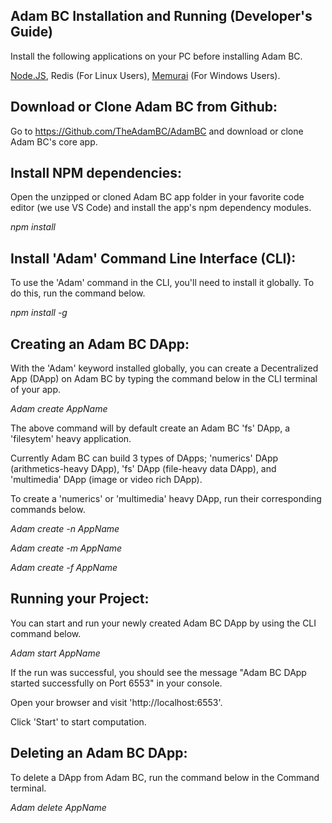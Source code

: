 ## Adam BC Installation and Running (Developer's Guide)

Install the following applications on your PC before installing Adam BC.

[Node.JS](https://nodejs.org/en/download/current/), Redis (For Linux Users), [Memurai](https://www.memurai.com/get-memurai) (For Windows Users).

## Download or Clone Adam BC from Github:

Go to https://Github.com/TheAdamBC/AdamBC and download or clone Adam BC's core app.

## Install NPM dependencies:

Open the unzipped or cloned Adam BC app folder in your favorite code editor (we use VS Code) and install the app's npm dependency modules. 

_npm install_

## Install 'Adam' Command Line Interface (CLI):

To use the 'Adam' command in the CLI, you'll need to install it globally. To do this, run the command below.

_npm install -g_

## Creating an Adam BC DApp:

With the 'Adam' keyword installed globally, you can create a Decentralized App (DApp) on Adam BC by typing the command below in the CLI terminal of your app.

_Adam create AppName_

The above command will by default create an Adam BC 'fs' DApp, a 'filesytem' heavy application.

Currently Adam BC can build 3 types of DApps; 'numerics' DApp (arithmetics-heavy DApp), 'fs' DApp (file-heavy data DApp), and 'multimedia' DApp (image or video rich DApp).

To create a 'numerics' or 'multimedia' heavy DApp, run their corresponding commands below.

_Adam create -n AppName_

_Adam create -m AppName_

_Adam create -f AppName_

## Running your Project:

You can start and run your newly created Adam BC DApp by using the CLI command below.

_Adam start AppName_

If the run was successful, you should see the message "Adam BC DApp started successfully on Port 6553" in your console.

Open your browser and visit 'http://localhost:6553'. 

Click 'Start' to start computation.

## Deleting an Adam BC DApp:

To delete a DApp from Adam BC, run the command below in the Command terminal. 

_Adam delete AppName_

